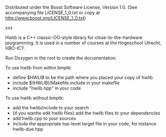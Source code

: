 Distributed under the Boost Software License, Version 1.0.
(See accompanying file LICENSE_1_0.txt or copy at 
http://www.boost.org/LICENSE_1_0.txt)

xxx

Hwlib is a C++ classic-OO-style library for close-to-the-hardware programming.
It is used in a number of courses at the Hogeschool Utrecht, HBO-ICT.

Run Doxygen in the root to create the documentation.

To use hwlib from within bmptk:
   - define $HWLIB to be the path where you placed your copy of hwlib
   - include $(HWLIB)/Makefile.include in your makefile
   - include "hwlib.hpp" in your code
   
To use hwlib without bmptk:
   - add the hwlib/include to your search
   - (if you wantto edit hwlib files) add the hwlib files to your dependencies
   - add hwlib.cpp to your sources
   - include the appropriate top-level target file in your code,
      for instance hwlib-due.hpp
      
      
      